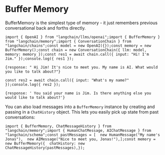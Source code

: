 Buffer Memory
=============

BufferMemory is the simplest type of memory - it just remembers previous conversational back and forths directly.

    import { OpenAI } from "langchain/llms/openai";import { BufferMemory } from "langchain/memory";import { ConversationChain } from "langchain/chains";const model = new OpenAI({});const memory = new BufferMemory();const chain = new ConversationChain({ llm: model, memory: memory });const res1 = await chain.call({ input: "Hi! I'm Jim." });console.log({ res1 });

    {response: " Hi Jim! It's nice to meet you. My name is AI. What would you like to talk about?"}

    const res2 = await chain.call({ input: "What's my name?" });console.log({ res2 });

    {response: ' You said your name is Jim. Is there anything else you would like to talk about?'}

You can also load messages into a `BufferMemory` instance by creating and passing in a `ChatHistory` object. This lets you easily pick up state from past conversations:

    import { BufferMemory, ChatMessageHistory } from "langchain/memory";import { HumanChatMessage, AIChatMessage } from "langchain/schema";const pastMessages = [  new HumanMessage("My name's Jonas"),  new AIMessage("Nice to meet you, Jonas!"),];const memory = new BufferMemory({  chatHistory: new ChatMessageHistory(pastMessages),});